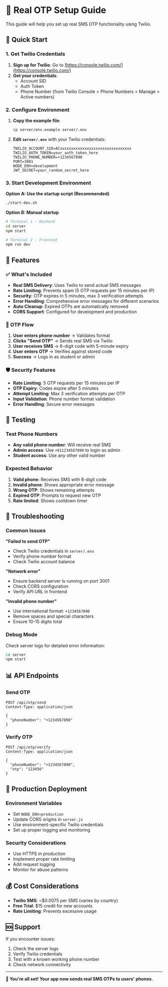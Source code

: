 # 📱 Real OTP Setup Guide

This guide will help you set up real SMS OTP functionality using Twilio.

## 🚀 Quick Start

### 1. Get Twilio Credentials

1. **Sign up for Twilio**: Go to [https://console.twilio.com/](https://console.twilio.com/)
2. **Get your credentials**:
   - Account SID
   - Auth Token
   - Phone Number (from Twilio Console > Phone Numbers > Manage > Active numbers)

### 2. Configure Environment

1. **Copy the example file**:
   ```bash
   cp server/env.example server/.env
   ```

2. **Edit `server/.env`** with your Twilio credentials:
   ```env
   TWILIO_ACCOUNT_SID=ACxxxxxxxxxxxxxxxxxxxxxxxxxxxxxxxx
   TWILIO_AUTH_TOKEN=your_auth_token_here
   TWILIO_PHONE_NUMBER=+1234567890
   PORT=3001
   NODE_ENV=development
   JWT_SECRET=your_random_secret_here
   ```

### 3. Start Development Environment

**Option A: Use the startup script (Recommended)**
```bash
./start-dev.sh
```

**Option B: Manual startup**
```bash
# Terminal 1 - Backend
cd server
npm start

# Terminal 2 - Frontend
npm run dev
```

## 🔧 Features

### ✅ What's Included

- **Real SMS Delivery**: Uses Twilio to send actual SMS messages
- **Rate Limiting**: Prevents spam (5 OTP requests per 15 minutes per IP)
- **Security**: OTP expires in 5 minutes, max 3 verification attempts
- **Error Handling**: Comprehensive error messages for different scenarios
- **Auto Cleanup**: Expired OTPs are automatically removed
- **CORS Support**: Configured for development and production

### 📱 OTP Flow

1. **User enters phone number** → Validates format
2. **Clicks "Send OTP"** → Sends real SMS via Twilio
3. **User receives SMS** → 6-digit code with 5-minute expiry
4. **User enters OTP** → Verifies against stored code
5. **Success** → Logs in as student or admin

### 🛡️ Security Features

- **Rate Limiting**: 5 OTP requests per 15 minutes per IP
- **OTP Expiry**: Codes expire after 5 minutes
- **Attempt Limiting**: Max 3 verification attempts per OTP
- **Input Validation**: Phone number format validation
- **Error Handling**: Secure error messages

## 🎯 Testing

### Test Phone Numbers

- **Any valid phone number**: Will receive real SMS
- **Admin access**: Use `+911234567890` to login as admin
- **Student access**: Use any other valid number

### Expected Behavior

1. **Valid phone**: Receives SMS with 6-digit code
2. **Invalid phone**: Shows appropriate error message
3. **Wrong OTP**: Shows remaining attempts
4. **Expired OTP**: Prompts to request new OTP
5. **Rate limited**: Shows cooldown timer

## 🚨 Troubleshooting

### Common Issues

**"Failed to send OTP"**
- Check Twilio credentials in `server/.env`
- Verify phone number format
- Check Twilio account balance

**"Network error"**
- Ensure backend server is running on port 3001
- Check CORS configuration
- Verify API URL in frontend

**"Invalid phone number"**
- Use international format: `+1234567890`
- Remove spaces and special characters
- Ensure 10-15 digits total

### Debug Mode

Check server logs for detailed error information:
```bash
cd server
npm start
```

## 📊 API Endpoints

### Send OTP
```
POST /api/otp/send
Content-Type: application/json

{
  "phoneNumber": "+1234567890"
}
```

### Verify OTP
```
POST /api/otp/verify
Content-Type: application/json

{
  "phoneNumber": "+1234567890",
  "otp": "123456"
}
```

## 🔄 Production Deployment

### Environment Variables
- Set `NODE_ENV=production`
- Update CORS origins in `server.js`
- Use environment-specific Twilio credentials
- Set up proper logging and monitoring

### Security Considerations
- Use HTTPS in production
- Implement proper rate limiting
- Add request logging
- Monitor for abuse patterns

## 💰 Cost Considerations

- **Twilio SMS**: ~$0.0075 per SMS (varies by country)
- **Free Trial**: $15 credit for new accounts
- **Rate Limiting**: Prevents excessive usage

## 🆘 Support

If you encounter issues:
1. Check the server logs
2. Verify Twilio credentials
3. Test with a known working phone number
4. Check network connectivity

---

**🎉 You're all set! Your app now sends real SMS OTPs to users' phones.**
